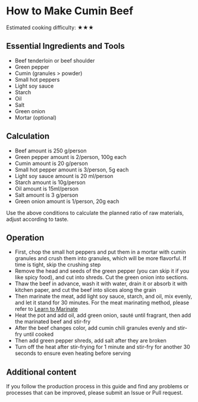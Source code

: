 # How to Make Cumin Beef

Estimated cooking difficulty: ★★★

## Essential Ingredients and Tools

* Beef tenderloin or beef shoulder
* Green pepper
* Cumin (granules > powder)
* Small hot peppers
* Light soy sauce
* Starch
* Oil
* Salt
* Green onion
* Mortar (optional)

## Calculation

* Beef amount is 250 g/person
* Green pepper amount is 2/person, 100g each
* Cumin amount is 20 g/person
* Small hot pepper amount is 3/person, 5g each
* Light soy sauce amount is 20 ml/person
* Starch amount is 10g/person
* Oil amount is 15ml/person
* Salt amount is 3 g/person
* Green onion amount is 1/person, 20g each

Use the above conditions to calculate the planned ratio of raw materials, adjust according to taste.

## Operation

* First, chop the small hot peppers and put them in a mortar with cumin granules and crush them into granules, which will be more flavorful. If time is tight, skip the crushing step
* Remove the head and seeds of the green pepper (you can skip it if you like spicy food), and cut into shreds. Cut the green onion into sections.
* Thaw the beef in advance, wash it with water, drain it or absorb it with kitchen paper, and cut the beef into slices along the grain
* Then marinate the meat, add light soy sauce, starch, and oil, mix evenly, and let it stand for 30 minutes. For the meat marinating method, please refer to [Learn to Marinate](../../tips/learn/学习腌.md)
* Heat the pot and add oil, add green onion, sauté until fragrant, then add the marinated beef and stir-fry
* After the beef changes color, add cumin chili granules evenly and stir-fry until cooked
* Then add green pepper shreds, add salt after they are broken
* Turn off the heat after stir-frying for 1 minute and stir-fry for another 30 seconds to ensure even heating before serving

## Additional content

If you follow the production process in this guide and find any problems or processes that can be improved, please submit an Issue or Pull request.
